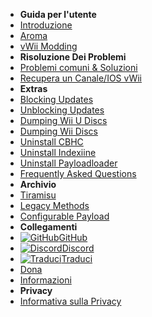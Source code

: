 - **Guida per l'utente**
- [Introduzione](introduction)
- [Aroma](aroma/getting-started)
- [vWii Modding](vwii/sd-preparation)
- **Risoluzione Dei Problemi**
- [Problemi comuni & Soluzioni](common-issues-fixes)
- [Recupera un Canale/IOS vWii](recover-vwii-ioses-channels)
- **Extras**
- [Blocking Updates](block-updates)
- [Unblocking Updates](unblock-updates)
- [Dumping Wii U Discs](dump-games)
- [Dumping Wii Discs](dump-wii-games)
- [Uninstall CBHC](uninstall-cbhc)
- [Uninstall Indexiine](uninstall-indexiine)
- [Uninstall Payloadloader](uninstall-payloadloader)
- [Frequently Asked Questions](faq)
- **Archivio**
- [Tiramisu](archive/tiramisu/sd-preparation)
- [Legacy Methods](archive/cfw-choice)
- [Configurable Payload](configurable-payload)
- **Collegamenti**
- [![GitHub](https://icongr.am/simple/github.svg?color=808080&size=16)GitHub](https://github.com/hacks-guide/Guide-WiiU)
- [![Discord](https://icongr.am/simple/discord.svg?colored&size=16)Discord](https://discord.gg/C29hYvh)
- [![Traduci](https://icongr.am/material/translate.svg?color=808080&size=16)Traduci](https://hacks-guide.crowdin.com/u/projects/10)
- [Dona](donations)
- [Informazioni](about)
- **Privacy**
- [Informativa sulla Privacy](privacy-policy)
